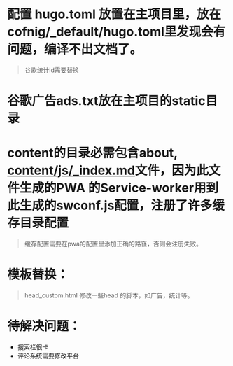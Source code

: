 # 配置 hugo.toml 放置在主项目里，放在cofnig/_default/hugo.toml里发现会有问题，编译不出文档了。
> 谷歌统计id需要替换

# 谷歌广告ads.txt放在主项目的static目录

# content的目录必需包含about, [content/js/_index.md](content/js/_index.md)文件，因为此文件生成的PWA 的Service-worker用到此生成的swconf.js配置，注册了许多缓存目录配置
> 缓存配置需要在pwa的配置里添加正确的路径，否则会注册失败。

# 模板替换：
> head_custom.html 修改一些head 的脚本，如广告，统计等。

# 待解决问题：
- 搜索栏很卡
- 评论系统需要修改平台